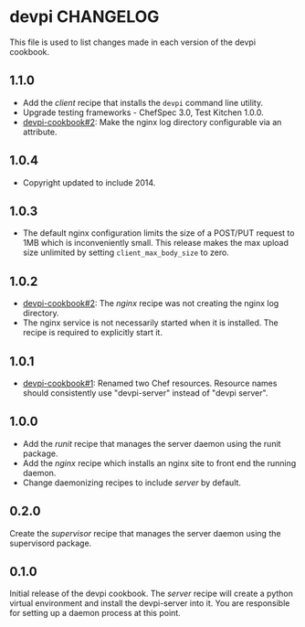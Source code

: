 devpi CHANGELOG
===============

This file is used to list changes made in each version of the devpi cookbook.

1.1.0
-----
- Add the *client* recipe that installs the `devpi` command line utility.
- Upgrade testing frameworks - ChefSpec 3.0, Test Kitchen 1.0.0.
- [devpi-cookbook#2](https://github.com/dave-shawley/devpi-cookbook/issues/2):
  Make the nginx log directory configurable via an attribute.

1.0.4
-----
- Copyright updated to include 2014.

1.0.3
-----
- The default nginx configuration limits the size of a POST/PUT request
  to 1MB which is inconveniently small.  This release makes the max upload
  size unlimited by setting `client_max_body_size` to zero.

1.0.2
-----
- [devpi-cookbook#2](https://github.com/dave-shawley/devpi-cookbook/issues/2):
  The *nginx* recipe was not creating the nginx log directory.
- The nginx service is not necessarily started when it is installed.  The
  recipe is required to explicitly start it.

1.0.1
-----
- [devpi-cookbook#1](https://github.com/dave-shawley/devpi-cookbook/pull/1):
  Renamed two Chef resources.  Resource names should consistently use
  "devpi-server" instead of "devpi server".

1.0.0
-----
- Add the *runit* recipe that manages the server daemon using the runit
  package.
- Add the *nginx* recipe which installs an nginx site to front end the running
  daemon.
- Change daemonizing recipes to include *server* by default.

0.2.0
-----
Create the *supervisor* recipe that manages the server daemon using the
supervisord package.

0.1.0
-----
Initial release of the devpi cookbook.  The *server* recipe will create
a python virtual environment and install the devpi-server into it.  You
are responsible for setting up a daemon process at this point.
